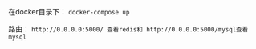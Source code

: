 在docker目录下：
`docker-compose up`

路由：
`http://0.0.0.0:5000/ 查看redis和 http://0.0.0.0:5000/mysql查看mysql`